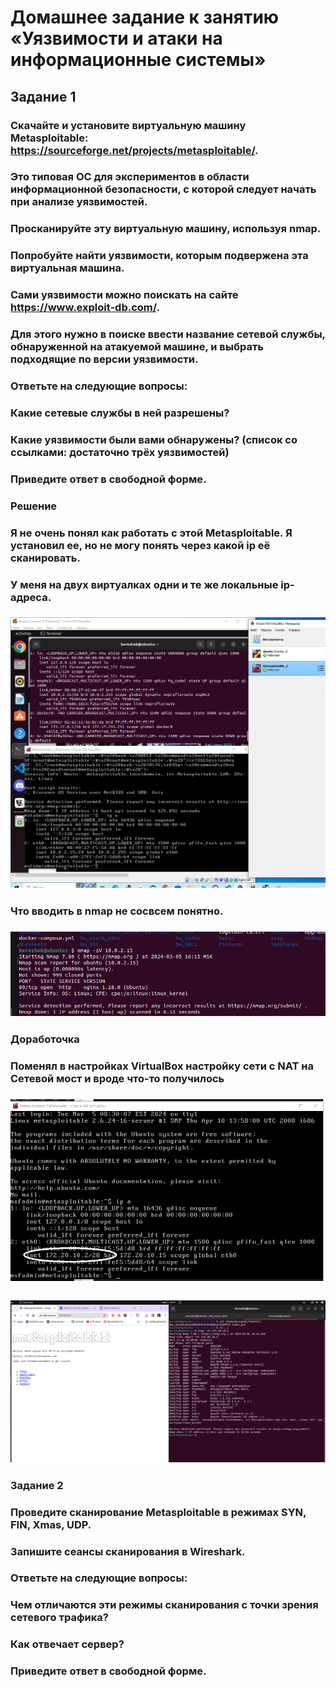 # Домашнее задание к занятию «Уязвимости и атаки на информационные системы»

## Задание 1
### Скачайте и установите виртуальную машину Metasploitable: https://sourceforge.net/projects/metasploitable/.

### Это типовая ОС для экспериментов в области информационной безопасности, с которой следует начать при анализе уязвимостей.

### Просканируйте эту виртуальную машину, используя nmap.

### Попробуйте найти уязвимости, которым подвержена эта виртуальная машина.
### 
### Сами уязвимости можно поискать на сайте https://www.exploit-db.com/.
### 
### Для этого нужно в поиске ввести название сетевой службы, обнаруженной на атакуемой машине, и выбрать подходящие по версии уязвимости.
### 
### Ответьте на следующие вопросы:
### 
### Какие сетевые службы в ней разрешены?
### Какие уязвимости были вами обнаружены? (список со ссылками: достаточно трёх уязвимостей)
### Приведите ответ в свободной форме.
### Решение
### Я не очень понял как работать с этой  Metasploitable. Я установил ее, но не могу понять через какой ip её сканировать.
### У меня на двух виртуалках одни и те же локальные ip-адреса.
### ![](https://github.com/Berezhok/hw_atack_ddos/blob/main/img/metas.png)
### Что вводить в nmap не сосвсем понятно.
### ![](https://github.com/Berezhok/hw_atack_ddos/blob/main/img/zad1.png)
### Доработочка
### Поменял в настройках VirtualBox настройку сети с NAT на Сетевой мост и вроде что-то получилось
### ![](https://github.com/Berezhok/hw_atack_ddos/blob/main/img/metas1.png)
### ![](https://github.com/Berezhok/hw_atack_ddos/blob/main/img/metas_ip.png)
### 
### 
### 
### 
### Задание 2
### Проведите сканирование Metasploitable в режимах SYN, FIN, Xmas, UDP.
### 
### Запишите сеансы сканирования в Wireshark.
### 
### Ответьте на следующие вопросы:
### 
### Чем отличаются эти режимы сканирования с точки зрения сетевого трафика?
### Как отвечает сервер?
### Приведите ответ в свободной форме.